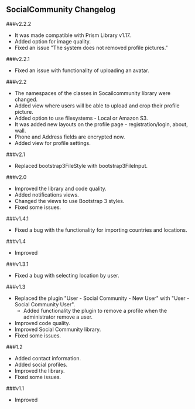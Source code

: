 SocialCommunity Changelog
---------

###v2.2.2
* It was made compatible with Prism Library v1.17.
* Added option for image quality.
* Fixed an issue "The system does not removed profile pictures."

###v2.2.1
* Fixed an issue with functionality of uploading an avatar.

###v2.2
* The namespaces of the classes in Socailcommunity library were changed.
* Added view where users will be able to upload and crop their profile picture.
* Added option to use filesystems - Local or Amazon S3.
* It was added new layouts on the profile page - registration/login, about, wall.
* Phone and Address fields are encrypted now.
* Added view for profile settings.

###v2.1
* Replaced bootstrap3FileStyle with bootstrap3FileInput.

###v2.0
* Improved the library and code quality.
* Added notifications views.
* Changed the views to use Bootstrap 3 styles.
* Fixed some issues.

###v1.4.1
* Fixed a bug with the functionality for importing countries and locations.

###v1.4
* Improved

###v1.3.1
* Fixed a bug with selecting location by user.

###v1.3
* Replaced the plugin "User - Social Community - New User" with "User - Social Community User".
  * Added functionality the plugin to remove a profile when the administrator remove a user.
* Improved code quality.
* Improved Social Community library.
* Fixed some issues.

###1.2
* Added contact information.
* Added social profiles.
* Improved the library.
* Fixed some issues.

###v1.1
* Improved 